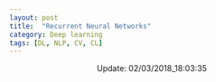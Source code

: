 ```yaml
---
layout: post
title:  "Recurrent Neural Networks"
category: Deep learning
tags: [DL, NLP, CV, CL]
---
```






<center> Update: 02/03/2018_18:03:35</center>

  	
